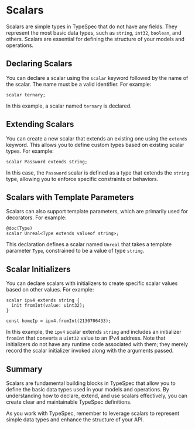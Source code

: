 # Scalars

Scalars are simple types in TypeSpec that do not have any fields. They represent the most basic data types, such as `string`, `int32`, `boolean`, and others. Scalars are essential for defining the structure of your models and operations.

## Declaring Scalars

You can declare a scalar using the `scalar` keyword followed by the name of the scalar. The name must be a valid identifier. For example:

```typespec
scalar ternary;
```

In this example, a scalar named `ternary` is declared.

## Extending Scalars

You can create a new scalar that extends an existing one using the `extends` keyword. This allows you to define custom types based on existing scalar types. For example:

```typespec
scalar Password extends string;
```

In this case, the `Password` scalar is defined as a type that extends the `string` type, allowing you to enforce specific constraints or behaviors.

## Scalars with Template Parameters

Scalars can also support template parameters, which are primarily used for decorators. For example:

```typespec
@doc(Type)
scalar Unreal<Type extends valueof string>;
```

This declaration defines a scalar named `Unreal` that takes a template parameter `Type`, constrained to be a value of type `string`.

## Scalar Initializers

You can declare scalars with initializers to create specific scalar values based on other values. For example:

```typespec
scalar ipv4 extends string {
  init fromInt(value: uint32);
}

const homeIp = ipv4.fromInt(2130706433);
```

In this example, the `ipv4` scalar extends `string` and includes an initializer `fromInt` that converts a `uint32` value to an IPv4 address. Note that initializers do not have any runtime code associated with them; they merely record the scalar initializer invoked along with the arguments passed.

## Summary

Scalars are fundamental building blocks in TypeSpec that allow you to define the basic data types used in your models and operations. By understanding how to declare, extend, and use scalars effectively, you can create clear and maintainable TypeSpec definitions.

As you work with TypeSpec, remember to leverage scalars to represent simple data types and enhance the structure of your API.
